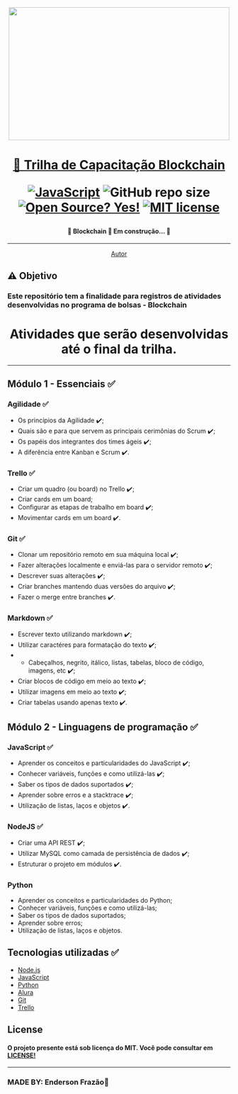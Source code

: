 <div align="center" id="modo-sabio">
  <img src="https://user-images.githubusercontent.com/40265254/148495053-074523e6-01d3-4960-ac0e-96e7ab54c22d.gif" width="498px" height="300px"/></div>

<h1 align="center"> 
<a href= "https://github.com/EndersonF/trilha-de-capacitacao-blockchain">🔗 Trilha de Capacitação Blockchain</a>

[![JavaScript](https://img.shields.io/badge/--F7DF1E?logo=javascript&logoColor=000)](https://www.javascript.com/)
![GitHub repo size](https://img.shields.io/github/repo-size/EndersonF/trilha-de-capacitacao-blockchain)
[![Open Source? Yes!](https://badgen.net/badge/Open%20Source%20%3F/Yes%21/blue?icon=github)](https://github.com/Naereen/badges/)
[![MIT license](https://img.shields.io/badge/License-MIT-blue.svg)](https://lbesson.mit-license.org/)



</h1>

<h4 align="center"> 
	🚧  Blockchain 🚀 Em construção...  🚧
</h4>

---

<p align="center">
 <a href="https://github.com/EndersonF" target="_blank"> Autor</a>
</p>

## ⚠️ Objetivo
### **Este repositório tem a finalidade para registros de atividades desenvolvidas no programa de bolsas - Blockchain**
<h1 align="center"><strong>Atividades que serão desenvolvidas até o final da trilha.</strong>
</h1>

---

## Módulo 1 - Essenciais ✅
### **Agilidade** ✅
- Os princípios da Agilidade ✔️;
- Quais são e para que servem as principais cerimônias do Scrum ✔️;
- Os papéis dos integrantes dos times ágeis ✔️;
- A diferência entre Kanban e Scrum ✔️.
### **Trello** ✅
- Criar um quadro (ou board) no Trello ✔️;
- Criar cards em um board;
- Configurar as etapas de trabalho em board ✔️;
- Movimentar cards em um board ✔️.
### **Git** ✅
- Clonar um repositório remoto em sua máquina local ✔️;
- Fazer alterações localmente e enviá-las para o servidor remoto ✔️;
- Descrever suas alterações ✔️;
- Criar branches mantendo duas versões do arquivo ✔️;
- Fazer o merge entre branches ✔️.
### **Markdown** ✅
- Escrever texto utilizando markdown ✔️;
- Utilizar caractéres para formatação do texto ✔️;
- - Cabeçalhos, negrito, itálico, listas, tabelas, bloco de código, imagens, etc ✔️; 
- Criar blocos de código em meio ao texto ✔️;
- Utilizar imagens em meio ao texto ✔️;
- Criar tabelas usando apenas texto ✔️.

## Módulo 2 - Linguagens de programação ✅
### **JavaScript ✅**
- Aprender os conceitos e particularidades do JavaScript ✔️;
- Conhecer variáveis, funções e como utilizá-las ✔️;
- Saber os tipos de dados suportados ✔️;
- Aprender sobre erros e a stacktrace ✔️;
- Utilização de listas, laços e objetos ✔️.

### **NodeJS ✅**
- Criar uma API REST ✔️;
- Utilizar MySQL como camada de persistência de dados ✔️;
- Estruturar o projeto em módulos ✔️.

### **Python**
- Aprender os conceitos e particularidades do Python;
- Conhecer variáveis, funções e como utilizá-las;
- Saber os tipos de dados suportados;
- Aprender sobre erros;
- Utilização de listas, laços e objetos.

## Tecnologias utilizadas ✅
- [Node.js](https://nodejs.org/en/)
- [JavaScript](https://www.javascript.com/)
- [Python](https://www.python.org/)
- [Alura](https://cursos.alura.com.br/)
- [Git](https://githowto.com/pt-BR/)
- [Trello](https://trello.com/)

## **License**
#### O projeto presente está sob licença do MIT. Você pode consultar em [LICENSE!](https://github.com/EndersonF/trilha-de-capacitacao-blockchain/blob/main/LICENSE) 
---
### MADE BY: **Enderson Frazão🤟**